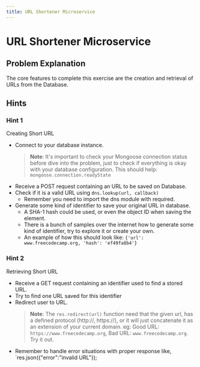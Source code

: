 ```yaml
---
title: URL Shortener Microservice
---
```

# URL Shortener Microservice

## Problem Explanation
The core features to complete this exercise are the creation and retrieval of URLs from the Database.

## Hints

### Hint 1

Creating Short URL
- Connect to your database instance.
    > **Note**: It's important to check your Mongoose connection status before dive into the problem, just to check if everything is okay with your database configuration. This should help: `mongoose.connection.readyState`
- Receive a POST request containing an URL to be saved on Database.
- Check if it is a valid URL using `dns.lookup(url, callback)`
    - Remember you need to import the dns module with required.
- Generate some kind of identifier to save your original URL in database.
    - A SHA-1 hash could be used, or even the object ID when saving the element.
    - There is a bunch of samples over the internet how to generate some kind of identifier, try to explore it or create your own.
    - An example of how this should look like: `{'url': www.freecodecamp.org, 'hash': 'ef49fa8b4'}`
    
### Hint 2
Retrieving Short URL
- Receive a GET request containing an identifier used to find a stored URL.
- Try to find one URL saved for this identifier
- Redirect user to URL.
    > **Note**: The `res.redirect(url)` function need that the given url, has a defined protocol (http://, https://), or it will just concatenate it as an extension of your current domain. eg: Good URL: `https://www.freecodecamp.org`, Bad URL: `www.freecodecamp.org`. Try it out.
- Remember to handle error situations with proper response like, `res.json({"error":"invalid URL"});
